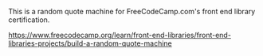 This is a random quote machine for FreeCodeCamp.com's front end library certification.

https://www.freecodecamp.org/learn/front-end-libraries/front-end-libraries-projects/build-a-random-quote-machine